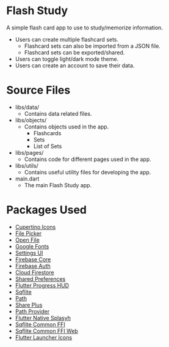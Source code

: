# Flash Study
A simple flash card app to use to study/memorize information.
  - Users can create multiple flashcard sets.
    - Flashcard sets can also be imported from a JSON file.
    - Flashcard sets can be exported/shared.
  - Users can toggle light/dark mode theme.
  - Users can create an account to save their data.

# Source Files
- libs/data/
  - Contains data related files.
- libs/objects/
  - Contains objects used in the app.
    - Flashcards
    - Sets
    - List of Sets
- libs/pages/
  - Contains code for different pages used in the app.
- libs/utils/
  - Contains useful utility files for developing the app.
- main.dart
  - The main Flash Study app.

# Packages Used
- [Cupertino Icons](https://pub.dev/packages/cupertino_icons)
- [File Picker](https://pub.dev/packages/file_picker)
- [Open File](https://pub.dev/packages/open_file)
- [Google Fonts](https://pub.dev/packages/google_fonts)
- [Settings UI](https://pub.dev/packages/settings_ui)
- [Firebase Core](https://pub.dev/packages/firebase_core)
- [Firebase Auth](https://pub.dev/packages/firebase_auth)
- [Cloud Firestore](https://pub.dev/packages/cloud_firestore)
- [Shared Preferences](https://pub.dev/packages/shared_preferences)
- [Flutter Progress HUD](https://pub.dev/packages/flutter_progress_hud)
- [Sqflite](https://pub.dev/packages/sqflite)
- [Path](https://pub.dev/packages/path)
- [Share Plus](https://pub.dev/packages/share_plus)
- [Path Provider](https://pub.dev/packages/path_provider)
- [Flutter Native Splasyh](https://pub.dev/packages/flutter_native_splash)
- [Sqflite Common FFI](https://pub.dev/packages/sqflite_common_ffi)
- [Sqflite Common FFI Web](https://pub.dev/packages/sqflite_common_ffi_web)
- [Flutter Launcher Icons](https://pub.dev/packages/flutter_launcher_icons)